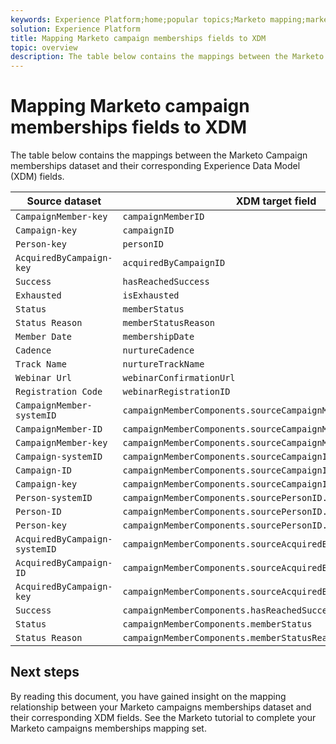 ```yaml
---
keywords: Experience Platform;home;popular topics;Marketo mapping;marketo mapping;Campaign memberships mapping;campaign memberships mapping
solution: Experience Platform
title: Mapping Marketo campaign memberships fields to XDM
topic: overview
description: The table below contains the mappings between the Marketo Campaign memberships dataset and their corresponding XDM fields.
---
```


# Mapping Marketo campaign memberships fields to XDM

The table below contains the mappings between the Marketo Campaign memberships dataset and their corresponding Experience Data Model (XDM) fields.

| Source dataset | XDM target field |
| -------------- | ---------------- |
| `CampaignMember-key` | `campaignMemberID` |
| `Campaign-key` | `campaignID` |
| `Person-key` | `personID` |
| `AcquiredByCampaign-key` | `acquiredByCampaignID` |
| `Success` | `hasReachedSuccess` |
| `Exhausted` | `isExhausted` |
| `Status` | `memberStatus` |
| `Status Reason` | `memberStatusReason` |
| `Member Date` | `membershipDate` |
| `Cadence` | `nurtureCadence` |
| `Track Name` | `nurtureTrackName` |
| `Webinar Url` | `webinarConfirmationUrl` |
| `Registration Code` | `webinarRegistrationID` |
| `CampaignMember-systemID` | `campaignMemberComponents.sourceCampaignMemberID.systemID` |
| `CampaignMember-ID` | `campaignMemberComponents.sourceCampaignMemberID.ID` |
| `CampaignMember-key` | `campaignMemberComponents.sourceCampaignMemberID.key` |
| `Campaign-systemID` | `campaignMemberComponents.sourceCampaignID.systemID` |
| `Campaign-ID` | `campaignMemberComponents.sourceCampaignID.ID` |
| `Campaign-key` | `campaignMemberComponents.sourceCampaignID.key` |
| `Person-systemID` | `campaignMemberComponents.sourcePersonID.systemID` |
| `Person-ID` | `campaignMemberComponents.sourcePersonID.ID` |
| `Person-key` | `campaignMemberComponents.sourcePersonID.key` |
| `AcquiredByCampaign-systemID` | `campaignMemberComponents.sourceAcquiredByCampaignID.systemID` |
| `AcquiredByCampaign-ID` | `campaignMemberComponents.sourceAcquiredByCampaignID.ID` |
| `AcquiredByCampaign-key` | `campaignMemberComponents.sourceAcquiredByCampaignID.key` |
| `Success` | `campaignMemberComponents.hasReachedSuccess` |
| `Status` | `campaignMemberComponents.memberStatus` |
| `Status Reason` | `campaignMemberComponents.memberStatusReason` |

## Next steps

By reading this document, you have gained insight on the mapping relationship between your Marketo campaigns memberships dataset and their corresponding XDM fields. See the Marketo tutorial to complete your Marketo campaigns memberships mapping set.
